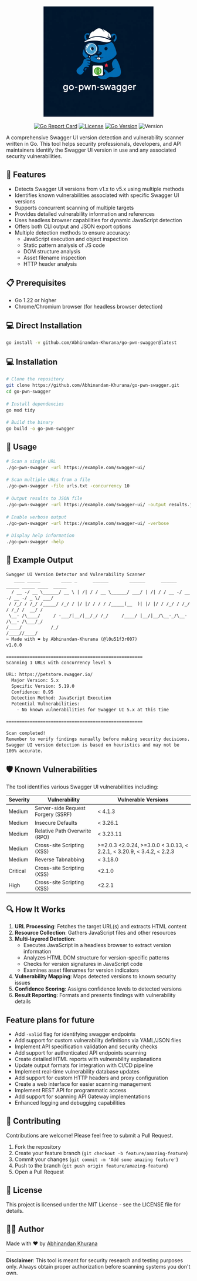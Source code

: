 <p align="center">
  <img src="./go-pwn-swagger.svg" width="300" height="300">
</p>

<p align="center">
  <a href="https://goreportcard.com/report/github.com/Abhinandan-Khurana/go-pwn-swagger"><img src="https://goreportcard.com/badge/github.com/Abhinandan-Khurana/go-pwn-swagger" alt="Go Report Card"></a>
  <a href="LICENSE"><img src="https://img.shields.io/badge/license-MIT-blue.svg" alt="License"></a>
  <a href="https://golang.org/doc/devel/release.html"><img src="https://img.shields.io/badge/Go-1.22+-00ADD8.svg" alt="Go Version"></a>
<img src="https://img.shields.io/badge/version-v1.0.0-blue.svg" alt="Version">
</p>

A comprehensive Swagger UI version detection and vulnerability scanner written in Go. 
This tool helps security professionals, developers, and API maintainers identify the Swagger UI version in use and any associated security vulnerabilities.

## 🚀 Features

- Detects Swagger UI versions from v1.x to v5.x using multiple methods
- Identifies known vulnerabilities associated with specific Swagger UI versions
- Supports concurrent scanning of multiple targets
- Provides detailed vulnerability information and references
- Uses headless browser capabilities for dynamic JavaScript detection
- Offers both CLI output and JSON export options
- Multiple detection methods to ensure accuracy:
  - JavaScript execution and object inspection
  - Static pattern analysis of JS code
  - DOM structure analysis
  - Asset filename inspection
  - HTTP header analysis

## 📋 Prerequisites

- Go 1.22 or higher
- Chrome/Chromium browser (for headless browser detection)

## 💻 Direct Installation

```bash
go install -v github.com/Abhinandan-Khurana/go-pwn-swagger@latest
```

## 💻 Installation

```bash
# Clone the repository
git clone https://github.com/Abhinandan-Khurana/go-pwn-swagger.git
cd go-pwn-swagger

# Install dependencies
go mod tidy

# Build the binary
go build -o go-pwn-swagger
```

## 🔧 Usage

```bash
# Scan a single URL
./go-pwn-swagger -url https://example.com/swagger-ui/

# Scan multiple URLs from a file
./go-pwn-swagger -file urls.txt -concurrency 10

# Output results to JSON file
./go-pwn-swagger -url https://example.com/swagger-ui/ -output results.json

# Enable verbose output
./go-pwn-swagger -url https://example.com/swagger-ui/ -verbose

# Display help information
./go-pwn-swagger -help
```

## 📝 Example Output

```
Swagger UI Version Detector and Vulnerability Scanner
   ____ _____        ____ _      ______        ______      ______ _____ _____ ____  _____
  / __ -/ __ \______/ __ \ | /| / / __ \______/ ___/ | /| / / __ -/ __ -/ __ -/ _ \/ ___/
 / /_/ / /_/ /_____/ /_/ / |/ |/ / / / /_____(__  )| |/ |/ / /_/ / /_/ / /_/ /  __/ /
 \__- /\____/     / -___/|__/|__/_/ /_/     /____/ |__/|__/\__-_/\__- /\__- /\___/_/
/____/           /_/                                            /____//____/
~ Made with ❤️ by Abhinandan-Khurana (@l0u51f3r007)                             v1.0.0

====================================================
Scanning 1 URLs with concurrency level 5

URL: https://petstore.swagger.io/
  Major Version: 5.x
  Specific Version: 5.19.0
  Confidence: 0.95
  Detection Method: JavaScript Execution
  Potential Vulnerabilities:
    - No known vulnerabilities for Swagger UI 5.x at this time

====================================================

Scan completed!
Remember to verify findings manually before making security decisions.
Swagger UI version detection is based on heuristics and may not be 100% accurate.
```

## 🛡️ Known Vulnerabilities

The tool identifies various Swagger UI vulnerabilities including:

| Severity | Vulnerability | Vulnerable Versions |
|----------|---------------|---------------------|
| Medium   | Server-side Request Forgery (SSRF) | < 4.1.3 |
| Medium   | Insecure Defaults | < 3.26.1 |
| Medium   | Relative Path Overwrite (RPO) | < 3.23.11 |
| Medium   | Cross-site Scripting (XSS) | >=2.0.3 <2.0.24, >=3.0.0 < 3.0.13, < 2.2.1, < 3.20.9, < 3.4.2, < 2.2.3 |
| Medium   | Reverse Tabnabbing | < 3.18.0 |
| Critical | Cross-site Scripting (XSS) | <2.1.0 |
| High     | Cross-site Scripting (XSS) | <2.2.1 |

## 🔍 How It Works

1. **URL Processing**: Fetches the target URL(s) and extracts HTML content
2. **Resource Collection**: Gathers JavaScript files and other resources
3. **Multi-layered Detection**:
   - Executes JavaScript in a headless browser to extract version information
   - Analyzes HTML DOM structure for version-specific patterns
   - Checks for version signatures in JavaScript code
   - Examines asset filenames for version indicators
4. **Vulnerability Mapping**: Maps detected versions to known security issues
5. **Confidence Scoring**: Assigns confidence levels to detected versions
6. **Result Reporting**: Formats and presents findings with vulnerability details

## Feature plans for future

- Add `-valid` flag for identifying swagger endpoints
- Add support for custom vulnerability definitions via YAML/JSON files
- Implement API specification validation and security checks
- Add support for authenticated API endpoints scanning
- Create detailed HTML reports with vulnerability explanations
- Update output formats for integration with CI/CD pipeline
- Implement real-time vulnerability database updates
- Add support for custom HTTP headers and proxy configuration 
- Create a web interface for easier scanning management
- Implement REST API for programmatic access
- Add support for scanning API Gateway implementations
- Enhanced logging and debugging capabilities

## 🤝 Contributing

Contributions are welcome! Please feel free to submit a Pull Request.

1. Fork the repository
2. Create your feature branch (`git checkout -b feature/amazing-feature`)
3. Commit your changes (`git commit -m 'Add some amazing feature'`)
4. Push to the branch (`git push origin feature/amazing-feature`)
5. Open a Pull Request

## 📄 License

This project is licensed under the MIT License - see the LICENSE file for details.

## 👨‍💻 Author

Made with ❤️ by [Abhinandan Khurana](https://github.com/Abhinandan-Khurana)

---

**Disclaimer**: This tool is meant for security research and testing purposes only. Always obtain proper authorization before scanning systems you don't own. 